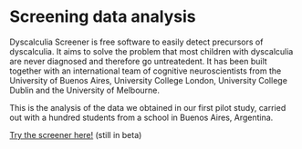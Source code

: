 # Screening data analysis

Dyscalculia Screener is free software to easily detect precursors of dyscalculia. It aims to solve the problem that most children with dyscalculia are never diagnosed and therefore go untreatedent. It has been built together with an international team of cognitive neuroscientists from the University of Buenos Aires, University College London, University College Dublin and the University of Melbourne.

This is the analysis of the data we obtained in our first pilot study, carried out with a hundred students from a school in Buenos Aires, Argentina.

[Try the screener here!](https://test.lecto.app/) (still in beta)

